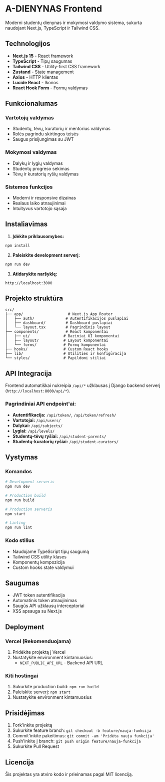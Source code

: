 # A-DIENYNAS Frontend

Moderni studentų dienynas ir mokymosi valdymo sistema, sukurta naudojant Next.js, TypeScript ir Tailwind CSS.

## Technologijos

- **Next.js 15** - React framework
- **TypeScript** - Tipų saugumas
- **Tailwind CSS** - Utility-first CSS framework
- **Zustand** - State management
- **Axios** - HTTP klientas
- **Lucide React** - Ikonos
- **React Hook Form** - Formų valdymas

## Funkcionalumas

### Vartotojų valdymas
- Studentų, tėvų, kuratorių ir mentorius valdymas
- Rolės pagrindu skirtingos teisės
- Saugus prisijungimas su JWT

### Mokymosi valdymas
- Dalykų ir lygių valdymas
- Studentų progreso sekimas
- Tėvų ir kuratorių ryšių valdymas

### Sistemos funkcijos
- Moderni ir responsive dizainas
- Realaus laiko atnaujinimai
- Intuityvus vartotojo sąsaja

## Instaliavimas

1. **Įdėkite priklausomybes:**
```bash
npm install
```

2. **Paleiskite development serverį:**
```bash
npm run dev
```

3. **Atidarykite naršyklę:**
```
http://localhost:3000
```

## Projekto struktūra

```
src/
├── app/                    # Next.js App Router
│   ├── auth/              # Autentifikacijos puslapiai
│   ├── dashboard/         # Dashboard puslapiai
│   └── layout.tsx         # Pagrindinis layout
├── components/            # React komponentai
│   ├── ui/               # Baziniai UI komponentai
│   ├── layout/           # Layout komponentai
│   └── forms/            # Formų komponentai
├── hooks/                # Custom React hooks
├── lib/                  # Utilities ir konfigūracija
└── styles/               # Papildomi stiliai
```

## API Integracija

Frontend automatiškai nukreipia `/api/*` užklausas į Django backend serverį (`http://localhost:8000/api/*`).

### Pagrindiniai API endpoint'ai:

- **Autentifikacija:** `/api/token/`, `/api/token/refresh/`
- **Vartotojai:** `/api/users/`
- **Dalykai:** `/api/subjects/`
- **Lygiai:** `/api/levels/`
- **Studentų-tėvų ryšiai:** `/api/student-parents/`
- **Studentų-kuratorių ryšiai:** `/api/student-curators/`

## Vystymas

### Komandos

```bash
# Development serveris
npm run dev

# Production build
npm run build

# Production serveris
npm start

# Linting
npm run lint
```

### Kodo stilius

- Naudojame TypeScript tipų saugumą
- Tailwind CSS utility klases
- Komponentų kompozicija
- Custom hooks state valdymui

## Saugumas

- JWT token autentifikacija
- Automatinis token atnaujinimas
- Saugūs API užklausų interceptoriai
- XSS apsauga su Next.js

## Deployment

### Vercel (Rekomenduojama)

1. Pridėkite projektą į Vercel
2. Nustatykite environment kintamuosius:
   - `NEXT_PUBLIC_API_URL` - Backend API URL

### Kiti hostingai

1. Sukurkite production build: `npm run build`
2. Paleiskite serverį: `npm start`
3. Nustatykite environment kintamuosius

## Prisidėjimas

1. Fork'inkite projektą
2. Sukurkite feature branch: `git checkout -b feature/nauja-funkcija`
3. Commit'inkite pakeitimus: `git commit -am 'Pridėta nauja funkcija'`
4. Push'inkite į branch: `git push origin feature/nauja-funkcija`
5. Sukurkite Pull Request

## Licencija

Šis projektas yra atviro kodo ir prieinamas pagal MIT licenciją.
